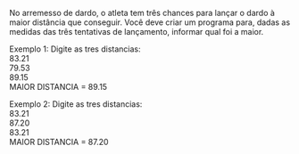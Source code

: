 No arremesso de dardo, o atleta tem três chances para lançar o dardo à maior distância que conseguir. Você deve criar um programa para, dadas as medidas das três tentativas de lançamento, informar qual foi a maior.

Exemplo 1:
Digite as tres distancias:  
83.21  
79.53  
89.15  
MAIOR DISTANCIA = 89.15  

Exemplo 2:
Digite as tres distancias:  
83.21  
87.20  
83.21  
MAIOR DISTANCIA = 87.20  